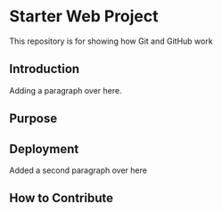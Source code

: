 # Starter Web Project

This repository is for showing how Git and GitHub work

## Introduction
Adding a paragraph over here.

## Purpose

## Deployment
Added a second paragraph over here

## How to Contribute